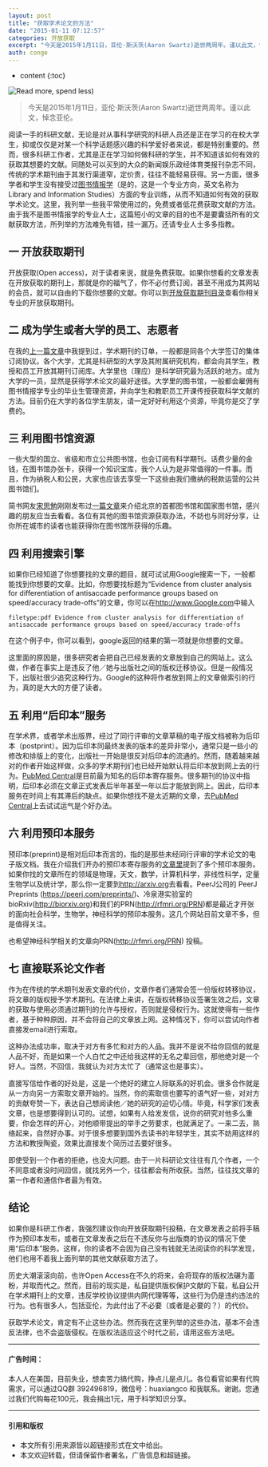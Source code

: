 ```yaml
---
layout: post
title: "获取学术论文的方法"
date: "2015-01-11 07:12:57"
categories: 开放获取
excerpt: "今天是2015年1月11日，亚伦·斯沃茨(Aaron Swartz)逝世两周年。谨以此文，悼念亚伦。 阅读一手的科研文献，无论是对从事科学研究的..."
auth: conge
---
```

* content
{:toc}

![Read more, spend less](/assets/images/开放获取/118382-2d5163c0d156b5d5.jpg))
>今天是2015年1月11日，亚伦·斯沃茨(Aaron Swartz)逝世两周年。谨以此文，悼念亚伦。

阅读一手的科研文献，无论是对从事科学研究的科研人员还是正在学习的在校大学生，抑或仅仅是对某一个科学话题感兴趣的科学爱好者来说，都是特别重要的。然而，很多科研工作者，尤其是正在学习如何做科研的学生，并不知道该如何有效的获取其想要的文献。同随处可以买到的大众的新闻娱乐政经体育类报刊杂志不同，传统的学术期刊由于其发行渠道窄，定价贵，往往不能轻易获得。另一方面，很多学者和学生没有接受过[图书情报学](http://www.baike.com/wiki/%E5%9B%BE%E4%B9%A6%E6%83%85%E6%8A%A5%E7%A1%95%E5%A3%AB)（是的，这是一个专业方向，英文名称为 Library and Information Studies）方面的专业训练，从而不知道如何有效的获取学术论文。这里，我列举一些我平常使用过的，免费或者低花费获取文献的方法。由于我不是图书情报学的专业人士，这篇短小的文章的目的也不是要囊括所有的文献获取方法，所列举的方法难免有错，挂一漏万。还请专业人士多多指教。

## 一 开放获取期刊

开放获取(Open access)，对于读者来说，就是免费获取。如果你想看的文章发表在开放获取的期刊上，那就是你的福气了，你不必付费订阅，甚至不用成为其网站的会员，就可以自由的下载你想要的文献。你可以到[开放获取期刊目录](http://doaj.org/)查看你相关专业的开放获取期刊。

## 二 成为学生或者大学的员工、志愿者

在我的[上一篇文章](http://www.jianshu.com/p/ba461715a256)中我提到过，学术期刊的订单，一般都是同各个大学签订的集体订阅协议。各个大学，尤其是科研型的大学及其附属研究机构，都会向其学生，教授和员工开放其期刊订阅库。大学里也（理应）是科学研究最为活跃的地方。成为大学的一员，显然是获得学术论文的最好途径。大学里的图书馆，一般都会雇佣有图书情报学专业的毕业生管理资源，并向学生和教职员工开课传授获取科学文献的方法。目前仍在大学的各位学生朋友，请一定好好利用这个资源，毕竟你是交了学费的。

## 三 利用图书馆资源

一些大型的国立、省级和市立公共图书馆，也会订阅有科学期刊。话费少量的金钱，在图书馆办张卡，获得一个知识宝库，我个人认为是非常值得的一件事。而且，作为纳税人和公民，大家也应该去享受一下这些由我们缴纳的税款运营的公共图书馆们。

简书网友[宋思勉](http://www.jianshu.com/users/c105b8b86141)刚刚发布过[一篇文章](http://www.jianshu.com/p/9e23dd52e726)来介绍北京的首都图书馆和国家图书馆，感兴趣的朋友应当去看看。各位有其他的图书馆资源获取办法，不妨也与同好分享，让你所在城市的读者也能获得你在图书馆所获得的乐趣。

## 四 利用搜索引擎

如果你已经知道了你想要找的文章的题目，就可试试用Google搜索一下，一般都能找到你想要的文章。比如，你想要找标题为“Evidence from cluster analysis for differentiation of antisaccade performance groups based on speed/accuracy trade-offs”的文章，你可以在<http://www.Google.com>中输入

    filetype:pdf Evidence from cluster analysis for differentiation of antisaccade performance groups based on speed/accuracy trade-offs

在这个例子中，你可以看到，google返回的结果的第一项就是你想要的文章。

这里面的原因是，很多研究者会把自己已经发表的文章放到自己的网站上。这么做，作者在事实上是违反了他／她与出版社之间的版权迁移协议。但是一般情况下，出版社很少追究这种行为。Google的这种将作者放到网上的文章做索引的行为，真的是大大的方便了读者。

## 五 利用“后印本”服务

在学术界，或者学术出版界，经过了同行评审的文章草稿的电子版文档被称为后印本（postprint）。因为后印本同最终发表的版本的差异非常小，通常只是一些小的修改和排版上的变化，出版社一开始是很反对后印本的流通的。然而，随着越来越对的作者开始这样做，众多的学术期刊们也已经开始默认将后印本放到网上去的行为。[PubMed Central](http://www.ncbi.nlm.nih.gov/pmc/)是目前最为知名的后印本寄存服务。很多期刊的协议中指明，后印本必须在文章正式发表后半年甚至一年以后才能放到网上。因此，后印本服务在时间上有其滞后的缺点。如果你想找不是太近期的文章，去[PubMed Central](http://www.ncbi.nlm.nih.gov/pmc/)上去试试运气是个好办法。

## 六 利用预印本服务

预印本(preprint)是相对后印本而言的，指的是那些未经同行评审的学术论文的电子版文档。我在介绍我们开办的预印本寄存服务的[文章里](http://www.jianshu.com/p/a9d6507c4764)提到了多个预印本服务。如果你找的文章所在的领域是物理，天文，数学，计算机科学，非线性科学，定量生物学以及统计学，那么你一定要到<http://arxiv.org>去看看。PeerJ公司的 PeerJ Preprints (<https://peerj.com/preprints/>)、冷泉港实验室的 bioRxiv(<http://biorxiv.org>)和我们的PRN(<http://rfmri.org/PRN>)都是最近才开张的面向社会科学，生物学，神经科学的预印本服务。这几个网站目前文章不多，但是值得关注。

也希望神经科学相关的文章向PRN(<http://rfmri.org/PRN>) 投稿。

## 七 直接联系论文作者

作为在传统的学术期刊发表文章的代价，文章作者们通常会签一份版权转移协议，将文章的版权授予学术期刊。在法律上来讲，在版权转移协议签署生效之后，文章的获取与使用必须通过期刊的允许与授权，否则就是侵权行为。这就使得有一些作者，基于种种原因，并不会将自己的文章放上网。这种情况下，你可以尝试向作者直接发email进行索取。

这种办法成功率，取决于对方有多忙和对方的人品。我并不是说不给你回信的就是人品不好，而是如果一个人白忙之中还给我这样的无名之辈回信，那他绝对是一个好人。当然，不回信，我就认为对方太忙了（通常这也是事实）。

直接写信给作者的好处是，这是一个绝好的建立人际联系的好机会。很多合作就是从一方向另一方索取文章开始的。当然，你的索取信也要写的语气好一些，对对方的贡献夸赞一下，表达自己想阅读他／她的研究的迫切心情。毕竟，科学家们发表文章，也是想要得到认可的。试想，如果有人给发发信，说你的研究对他多么重要，你会怎样的开心，对他顺带提出的举手之劳要求，也就满足了。一来二去，熟络起来，自然好办事。对于很多想要到国外去读书的年轻学生，其实不妨用这样的方法和教授陶瓷，效果比直接发个简历过去要好很多。

即使受到一个作者的拒绝，也没大问题。由于一片科研论文往往有几个作者，一个不同意或者没时间回信，就找另外一个，往往都会有所收获。当然，往往找文章的第一作者和通信作者最为有效。

## 结论

如果你是科研工作者，我强烈建议你向开放获取期刊投稿，在文章发表之前将手稿作为预印本发布，或者在文章发表之后在不违反你与出版商的协议的情况下使用“后印本”服务。这样，你的读者不会因为自己没有钱就无法阅读你的科学发现，他们也用不着我上面列举的其他文献获取方法了。

历史大潮滚滚向前，也许Open Access在不久的将来，会将现存的版权法碾为齑粉，并取而代之。然而，目前的现实是，私自提供版权保护文献的下载，私自公开在学术期刊上的文章，违反学校协议提供内网代理等等，这些行为仍是违约违法的行为。也有很多人，包括亚伦，为此付出了不必要（或者是必要的？）的代价。

获取学术论文，肯定有不止这些办法。然而我在这里列举的这些办法，基本不会违反法律，也不会盗版侵权。在版权法适应这个时代之前，请用这些方法吧。


----

#### 广告时间：
本人人在美国，目前失业，想卖苦力搞代购，挣点儿是点儿。各位看官如果有代购需求，可以通过QQ群 392496819，微信号：huaxiangco 和我联系。谢谢。您通过我们代购每花100元，我会捐出1元，用于科学知识分享。

----

#### 引用和版权

* 本文所有引用来源皆以超链接形式在文中给出。
* 本文欢迎转载，但请保留作者署名，广告信息和超链接。
